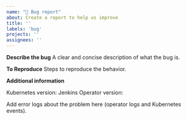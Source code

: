 ```yaml
---
name: "🐛 Bug report"
about: Create a report to help us improve
title: ''
labels: 'bug'
projects: ''
assignees: ''
---
```


**Describe the bug**
A clear and concise description of what the bug is.

**To Reproduce**
Steps to reproduce the behavior.

**Additional information**

Kubernetes version:
Jenkins Operator version:


Add error logs about the problem here (operator logs and Kubernetes events).
